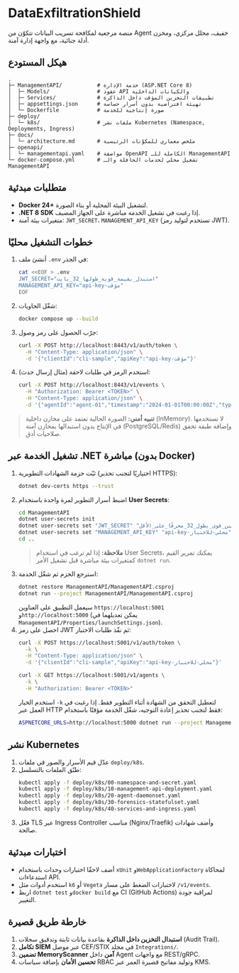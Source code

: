 # DataExfiltrationShield

منصة مرجعية لمكافحة تسريب البيانات تتكوّن من Agent خفيف، محلل مركزي، ومخزن أدلة جنائية، مع واجهة إدارة آمنة.

## هيكل المستودع

```
.
├─ ManagementAPI/           # خدمة الإدارة (ASP.NET Core 8)
│  ├─ Models/               # عقود API والكيانات الداخلية
│  ├─ Services/             # تطبيقات التخزين المؤقت داخل الذاكرة
│  ├─ appsettings.json      # تهيئة افتراضية بدون أسرار حساسة
│  └─ Dockerfile            # صورة إنتاجية للخدمة
├─ deploy/
│  └─ k8s/                  # ملفات نشر Kubernetes (Namespace, Deployments, Ingress)
├─ docs/
│  └─ architecture.md       # ملخص معماري للمكوّنات الرئيسية
├─ openapi/
│  └─ managementapi.yaml    # مواصفة OpenAPI الكاملة للـ ManagementAPI
└─ docker-compose.yml       # تشغيل محلي لخدمات الحافلة والـ ManagementAPI
```

## متطلبات مبدئية
- **Docker 24+** لتشغيل البيئة المحلية أو بناء الصورة.
- **.NET 8 SDK** إذا رغبت في تشغيل الخدمة مباشرة على الجهاز المضيف.
- متغيرات بيئة آمنة: `JWT_SECRET`، `MANAGEMENT_API_KEY` (تستخدم لتوليد رمز JWT).

## خطوات التشغيل محليًا
1. أنشئ ملف `.env` في الجذر:
   ```bash
   cat <<EOF > .env
   JWT_SECRET="استبدل_بقيمة_قوية_طولها_32_بايت"
   MANAGEMENT_API_KEY="api-key-مؤقت"
   EOF
   ```
2. شغّل الحاويات:
   ```bash
   docker compose up --build
   ```
3. جرّب الحصول على رمز وصول:
   ```bash
   curl -X POST http://localhost:8443/v1/auth/token \
     -H "Content-Type: application/json" \
     -d '{"clientId":"cli-sample","apiKey":"api-key-مؤقت"}'
   ```
4. استخدم الرمز في طلبات لاحقة (مثال إرسال حدث):
   ```bash
   curl -X POST http://localhost:8443/v1/events \
     -H "Authorization: Bearer <TOKEN>" \
     -H "Content-Type: application/json" \
     -d '{"agentId":"agent-01","timestamp":"2024-01-01T00:00:00Z","type":"network","payload":{"bytesOut":1024}}'
   ```

> **تنبيه أمني:** الصورة الحالية تعتمد على مخازن داخلية (InMemory). لا تستخدمها في الإنتاج بدون استبدالها بمخازن آمنة (PostgreSQL/Redis) وإضافة طبقة تحقق صلاحيات أدق.

## تشغيل الخدمة عبر .NET مباشرة (بدون Docker)
1. ثبّت حزمة الشهادات التطويرية (اختياريًا لتجنب تحذير HTTPS):
   ```bash
   dotnet dev-certs https --trust
   ```
2. اضبط أسرار التطوير لمرة واحدة باستخدام **User Secrets**:
   ```bash
   cd ManagementAPI
   dotnet user-secrets init
   dotnet user-secrets set "JWT_SECRET" "توكين_قوي_بطول_32_محرفًا_على_الأقل"
   dotnet user-secrets set "MANAGEMENT_API_KEY" "api-key-محلي-للاختبار"
   cd ..
   ```
   > **ملاحظة:** إذا لم ترغب في استخدام User Secrets، يمكنك تمرير القيم كمتغيرات بيئة مباشرة قبل تشغيل الأمر `dotnet run`.
3. استرجع الحزم ثم شغّل الخدمة:
   ```bash
   dotnet restore ManagementAPI/ManagementAPI.csproj
   dotnet run --project ManagementAPI/ManagementAPI.csproj
   ```
   سيعمل التطبيق على العناوين `https://localhost:5001` و`http://localhost:5000` (يمكن تعديلهما في `ManagementAPI/Properties/launchSettings.json`).
4. احصل على رمز JWT ثم نفّذ طلبات الاختبار:
   ```bash
   curl -X POST https://localhost:5001/v1/auth/token \
     -k \
     -H "Content-Type: application/json" \
     -d '{"clientId":"cli-sample","apiKey":"api-key-محلي-للاختبار"}'

   curl -X GET https://localhost:5001/v1/agents \
     -k \
     -H "Authorization: Bearer <TOKEN>"
   ```
   استخدم الخيار `-k` لتعطيل التحقق من الشهادة أثناء التطوير فقط.
   إذا رغبت في العمل عبر HTTP فقط لتجنب تحذير إعادة التوجيه، شغّل الخدمة مؤقتًا باستخدام:
   ```bash
   ASPNETCORE_URLS=http://localhost:5000 dotnet run --project ManagementAPI/ManagementAPI.csproj
   ```

## نشر Kubernetes
1. عدّل قيم الأسرار والصور في ملفات `deploy/k8s`.
2. طبّق الملفات بالتسلسل:
   ```bash
   kubectl apply -f deploy/k8s/00-namespace-and-secret.yaml
   kubectl apply -f deploy/k8s/10-management-api-deployment.yaml
   kubectl apply -f deploy/k8s/20-agent-daemonset.yaml
   kubectl apply -f deploy/k8s/30-forensics-statefulset.yaml
   kubectl apply -f deploy/k8s/40-services-and-ingress.yaml
   ```
3. فعّل TLS عبر Ingress Controller مناسب (Nginx/Traefik) وأضف شهادات صالحة.

## اختبارات مبدئية
- أضف لاحقًا اختبارات وحدات باستخدام `xUnit` و`WebApplicationFactory` لمحاكاة استدعاءات API.
- استخدم أدوات مثل `k6` أو `Vegeta` لاختبارات الضغط على مسار `/v1/events`.
- اربط `dotnet test` و`docker build` مع CI (GitHub Actions) لمراقبة جودة التغيير.

## خارطة طريق قصيرة
1. **استبدال التخزين داخل الذاكرة** بقاعدة بيانات ثابتة وتدقيق سجلات (Audit Trail).
2. **تكامل SIEM** عبر موصل CEF/STIX في مجلد `Integrations/`.
3. **تضمين MemoryScanner آمن** داخل Agent مع واجهات REST/gRPC.
4. **تحسين الأمان** بإضافة سياسات RBAC وتوليد مفاتيح قصيرة العمر عبر KMS.
